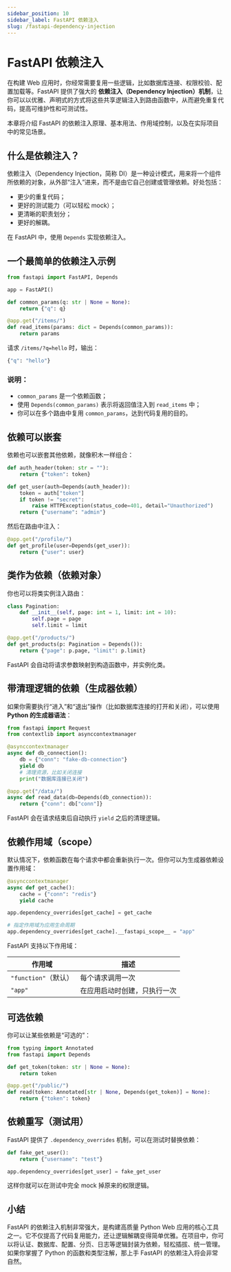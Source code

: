 ```yaml
---
sidebar_position: 10
sidebar_label: FastAPI 依赖注入
slug: /fastapi-dependency-injection
---
```


# FastAPI 依赖注入

在构建 Web 应用时，你经常需要复用一些逻辑，比如数据库连接、权限校验、配置加载等。FastAPI 提供了强大的 **依赖注入（Dependency Injection）机制**，让你可以以优雅、声明式的方式将这些共享逻辑注入到路由函数中，从而避免重复代码，提高可维护性和可测试性。

本章将介绍 FastAPI 的依赖注入原理、基本用法、作用域控制，以及在实际项目中的常见场景。



## 什么是依赖注入？

依赖注入（Dependency Injection，简称 DI）是一种设计模式，用来将一个组件所依赖的对象，从外部“注入”进来，而不是由它自己创建或管理依赖。好处包括：

- 更少的重复代码；
- 更好的测试能力（可以轻松 mock）；
- 更清晰的职责划分；
- 更好的解耦。

在 FastAPI 中，使用 `Depends` 实现依赖注入。



## 一个最简单的依赖注入示例

```python showLineNumbers
from fastapi import FastAPI, Depends

app = FastAPI()

def common_params(q: str | None = None):
    return {"q": q}

@app.get("/items/")
def read_items(params: dict = Depends(common_params)):
    return params
```

请求 `/items/?q=hello` 时，输出：

```python showLineNumbers
{"q": "hello"}
```

### 说明：

- `common_params` 是一个依赖函数；
- 使用 `Depends(common_params)` 表示将返回值注入到 `read_items` 中；
- 你可以在多个路由中复用 `common_params`，达到代码复用的目的。



## 依赖可以嵌套

依赖也可以嵌套其他依赖，就像积木一样组合：

```python showLineNumbers
def auth_header(token: str = ""):
    return {"token": token}

def get_user(auth=Depends(auth_header)):
    token = auth["token"]
    if token != "secret":
        raise HTTPException(status_code=401, detail="Unauthorized")
    return {"username": "admin"}
```

然后在路由中注入：

```python showLineNumbers
@app.get("/profile/")
def get_profile(user=Depends(get_user)):
    return {"user": user}
```



## 类作为依赖（依赖对象）

你也可以将类实例注入路由：

```python showLineNumbers
class Pagination:
    def __init__(self, page: int = 1, limit: int = 10):
        self.page = page
        self.limit = limit

@app.get("/products/")
def get_products(p: Pagination = Depends()):
    return {"page": p.page, "limit": p.limit}
```

FastAPI 会自动将请求参数映射到构造函数中，并实例化类。



## 带清理逻辑的依赖（生成器依赖）

如果你需要执行“进入”和“退出”操作（比如数据库连接的打开和关闭），可以使用 **Python 的生成器语法**：

```python showLineNumbers
from fastapi import Request
from contextlib import asynccontextmanager

@asynccontextmanager
async def db_connection():
    db = {"conn": "fake-db-connection"}
    yield db
    # 清理资源，比如关闭连接
    print("数据库连接已关闭")

@app.get("/data/")
async def read_data(db=Depends(db_connection)):
    return {"conn": db["conn"]}
```

FastAPI 会在请求结束后自动执行 `yield` 之后的清理逻辑。



## 依赖作用域（scope）

默认情况下，依赖函数在每个请求中都会重新执行一次。但你可以为生成器依赖设置作用域：

```python showLineNumbers
@asynccontextmanager
async def get_cache():
    cache = {"conn": "redis"}
    yield cache

app.dependency_overrides[get_cache] = get_cache

# 指定作用域为应用生命周期
app.dependency_overrides[get_cache].__fastapi_scope__ = "app"
```

FastAPI 支持以下作用域：

| 作用域               | 描述                         |
| -------------------- | ---------------------------- |
| `"function"`（默认） | 每个请求调用一次             |
| `"app"`              | 在应用启动时创建，只执行一次 |



## 可选依赖

你可以让某些依赖是“可选的”：

```python showLineNumbers
from typing import Annotated
from fastapi import Depends

def get_token(token: str | None = None):
    return token

@app.get("/public/")
def read(token: Annotated[str | None, Depends(get_token)] = None):
    return {"token": token}
```



## 依赖重写（测试用）

FastAPI 提供了 `.dependency_overrides` 机制，可以在测试时替换依赖：

```python showLineNumbers
def fake_get_user():
    return {"username": "test"}

app.dependency_overrides[get_user] = fake_get_user
```

这样你就可以在测试中完全 mock 掉原来的权限逻辑。



## 小结

FastAPI 的依赖注入机制非常强大，是构建高质量 Python Web 应用的核心工具之一。它不仅提高了代码复用能力，还让逻辑解耦变得简单优雅。在项目中，你可以将认证、数据库、配置、分页、日志等逻辑封装为依赖，轻松插拔、统一管理。如果你掌握了 Python 的函数和类型注解，那上手 FastAPI 的依赖注入将会非常自然。
